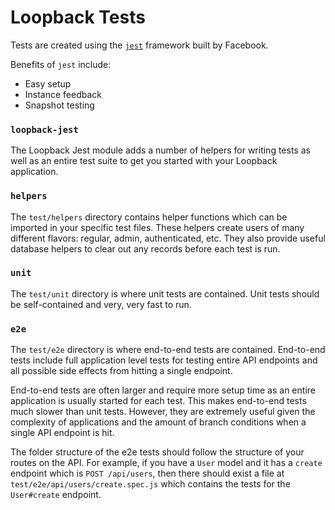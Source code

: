 # Loopback Tests

Tests are created using the [`jest`](https://facebook.github.io/jest/docs/en/getting-started.html) framework built by Facebook.

Benefits of `jest` include:

* Easy setup
* Instance feedback
* Snapshot testing

### `loopback-jest`

The Loopback Jest module adds a number of helpers for writing tests as well as an entire test suite to get you started with your Loopback application.

### `helpers`

The `test/helpers` directory contains helper functions which can be imported in your specific test files. These helpers create users of many different flavors: regular, admin, authenticated, etc. They also provide useful database helpers to clear out any records before each test is run.

### `unit`

The `test/unit` directory is where unit tests are contained. Unit tests should be self-contained and very, very fast to run.

### `e2e`

The `test/e2e` directory is where end-to-end tests are contained. End-to-end tests include full application level tests for testing entire API endpoints and all possible side effects from hitting a single endpoint.

End-to-end tests are often larger and require more setup time as an entire application is usually started for each test. This makes end-to-end tests much slower than unit tests. However, they are extremely useful given the complexity of applications and the amount of branch conditions when a single API endpoint is hit.

The folder structure of the e2e tests should follow the structure of your routes on the API. For example, if you have a `User` model and it has a `create` endpoint which is `POST /api/users`, then there should exist a file at `test/e2e/api/users/create.spec.js` which contains the tests for the `User#create` endpoint.
